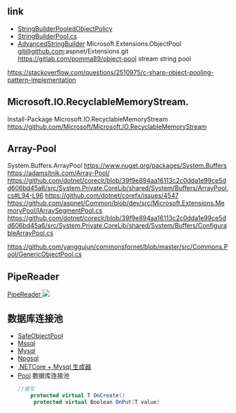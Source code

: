 


## link
- [StringBuilderPooledObjectPolicy](https://github.com/dotnet/aspnetcore/blob/main/src/ObjectPool/src/StringBuilderPooledObjectPolicy.cs)
- [StringBuilderPool.cs](https://github.com/NLog/NLog/blob/dev/src/NLog/Internal/ObjectPools/StringBuilderPool.cs)
- [AdvancedStringBuilder](https://github.com/Taritsyn/AdvancedStringBuilder)
Microsoft.Extensions.ObjectPool  git@github.com:aspnet/Extensions.git
https://gitlab.com/pomma89/object-pool stream string pool



https://stackoverflow.com/questions/2510975/c-sharp-object-pooling-pattern-implementation

## Microsoft.IO.RecyclableMemoryStream.
Install-Package Microsoft.IO.RecyclableMemoryStream
https://github.com/Microsoft/Microsoft.IO.RecyclableMemoryStream

## Array-Pool
System.Buffers.ArrayPool<T>
https://www.nuget.org/packages/System.Buffers
https://adamsitnik.com/Array-Pool/ 
https://github.com/dotnet/coreclr/blob/39f9e894aa16113c2c0dda1e99ce5dd606bd45a6/src/System.Private.CoreLib/shared/System/Buffers/ArrayPool.cs#L94-L96
https://github.com/dotnet/corefx/issues/4547
https://github.com/aspnet/Common/blob/dev/src/Microsoft.Extensions.MemoryPool/IArraySegmentPool.cs
https://github.com/dotnet/coreclr/blob/39f9e894aa16113c2c0dda1e99ce5dd606bd45a6/src/System.Private.CoreLib/shared/System/Buffers/ConfigurableArrayPool.cs



https://github.com/yanggujun/commonsfornet/blob/master/src/Commons.Pool/GenericObjectPool.cs



## PipeReader 
[PipeReader ](https://github.com/davidfowl/TcpEcho/blob/master/src/Server/Program.cs)  ![](.\PipeReader.cs)


## 数据库连接池
- [SafeObjectPool](https://github.com/zhouweiaccp/SafeObjectPool)
- [Mssql](https://github.com/2881099/dng.Mssql/blob/master/Mssql/SqlConnectionPool.cs)
- [Mysql](https://github.com/zhouweiaccp/dng.Mysql)
- [Npgsql](https://github.com/2881099/dng.Pgsql/blob/master/Npgsql/NpgsqlConnectionPool.cs)
- [.NETCore + Mysql 生成器](https://github.com/zhouweiaccp/dotnetGen_mysql)
- [Pool](https://github.com/NewLifeX/X/blob/master/NewLife.Core/Collections/ObjectPool.cs) 数据库连接池
     ```cs
     //重写
         protected virtual T OnCreate() 
          protected virtual Boolean OnPut(T value)
     ```